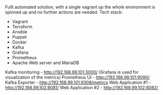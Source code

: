 Fullt automated solution, with a single vagrant up the whole environment is spinned up and no further actions are needed.
Tech stack:
 - Vagrant
 - Terraform
 - Ansible
 - Puppet
 - Docker
 - Kafka
 - Grafana
 - Prometheus
 - Apache Web server and MariaDB

Kafka monitoring - http://192.168.99.101:3000/ (Grafana is used for visualization of the metrics)
Prometheus UI - http://192.168.99.101:9090/
Kafka Exporter - http://192.168.99.101:9308/metrics
Web Application #1 - http://192.168.99.102:8081/     Web Application #2 - http://192.168.99.102:8082/
